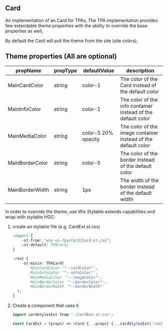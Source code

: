 ## Card
An implementation of an Card for TPAs,
The TPA implementation provides few extendable theme properties with the ability to override the base properties as well,

By default the Card will pull the theme from the site (site colors),

## Theme properties (All are optional)

| propName   | propType | defaultValue | description |
|------------|----------|--------------|-------------|
| MainCardColor  | string   | color-1 | The color of the Card instead of the default color |
| MainInfoColor  | string   | color-1 | The color of the info container instead of the default color |
| MainMediaColor  | string   | color-5 20% opacity | The color of the image container instead of the default color |
| MainBorderColor  | string   | color-5 | The color of the border instead of the default color |
| MainBorderWidth  | string   | 1px | The width of the border instead of the default width |


In order to override the theme, use Wix Stylable extends capabilities and wrap with stylable HOC:

1. create an stylable file (e.g. CardExt.st.css)
    ``` css
    :import {
        -st-from: "wix-ui-tpa/Card/Card.st.css";
        -st-default: TPACard;
    }

    .root {
        -st-mixin: TPACard(
            MainCardColor '"--cardColor"',
            MainInfoColor '"--infoColor"',
            MainMediaColor '"--imageColor"',
            MainBorderColor '"--borderColor"',
            MainBorderWidth '"--borderWidth"'
      );
    }

    ```

2. Create a component that uses it
    ``` javascript
    import cardStylesExt from './CardExt.st.css';

    const CardExt = (props) => <Card {...props} {...cardStylesExt('root', {}, props)}/>;
    ```
